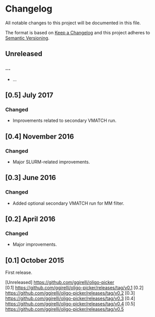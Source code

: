 # Changelog
All notable changes to this project will be documented in this file.

The format is based on [Keep a Changelog](http://keepachangelog.com/en/1.0.0/)
and this project adheres to [Semantic Versioning](http://semver.org/spec/v2.0.0.html).



## Unreleased
### ...
- ...



## [0.5] July 2017
### Changed
- Improvements related to secondary VMATCH run.



## [0.4] November 2016
### Changed
- Major SLURM-related improvements.



## [0.3] June 2016
### Changed
- Added optional secondary VMATCH run for MM filter.



## [0.2] April 2016
### Changed
- Major improvements.



## [0.1] October 2015
First release.



[Unreleased] https://github.com/ggirelli/oligo-picker  
[0.1] https://github.com/ggirelli/oligo-picker/releases/tag/v0.1
[0.2] https://github.com/ggirelli/oligo-picker/releases/tag/v0.2
[0.3] https://github.com/ggirelli/oligo-picker/releases/tag/v0.3
[0.4] https://github.com/ggirelli/oligo-picker/releases/tag/v0.4
[0.5] https://github.com/ggirelli/oligo-picker/releases/tag/v0.5


